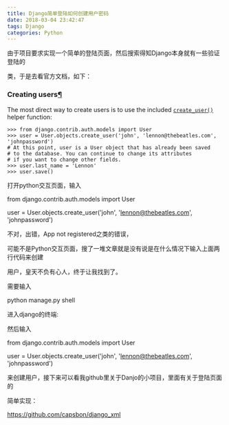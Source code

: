 ```yaml
---
title: Django简单登陆如何创建用户密码
date: 2018-03-04 23:42:47
tags: Django
categories: Python
---
```


由于项目要求实现一个简单的登陆页面，然后搜索得知Django本身就有一些验证登陆的

类，于是去看官方文档，如下：

### Creating users[¶](https://docs.djangoproject.com/en/2.0/topics/auth/default/#creating-users)

The most direct way to create users is to use the included [`create_user()`](https://docs.djangoproject.com/en/2.0/ref/contrib/auth/#django.contrib.auth.models.UserManager.create_user) helper function:

```
>>> from django.contrib.auth.models import User
>>> user = User.objects.create_user('john', 'lennon@thebeatles.com', 'johnpassword')
# At this point, user is a User object that has already been saved
# to the database. You can continue to change its attributes
# if you want to change other fields.
>>> user.last_name = 'Lennon'
>>> user.save()
```

打开python交互页面，输入

from django.contrib.auth.models import User

user = User.objects.create_user('john', 'lennon@thebeatles.com', 'johnpassword')

不对，出错，App not registered之类的错误，

可能不是Python交互页面，搜了一堆文章就是没有说是在什么情况下输入上面两行代码来创建

用户，皇天不负有心人，终于让我找到了。

需要输入

python manage.py shell 

进入django的终端:

然后输入

from django.contrib.auth.models import User

user = User.objects.create_user('john', 'lennon@thebeatles.com', 'johnpassword')

来创建用户，接下来可以看我github里关于Danjo的小项目，里面有关于登陆页面的

简单实现：

https://github.com/capsbon/django_xml

